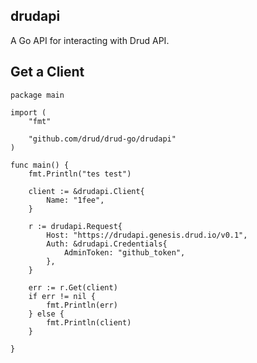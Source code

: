 drudapi
-------

A Go API for interacting with Drud API.

## Get a Client

```
package main

import (
	"fmt"

	"github.com/drud/drud-go/drudapi"
)

func main() {
	fmt.Println("tes test")

	client := &drudapi.Client{
		Name: "1fee",
	}

	r := drudapi.Request{
		Host: "https://drudapi.genesis.drud.io/v0.1",
		Auth: &drudapi.Credentials{
			AdminToken: "github_token",
		},
	}

	err := r.Get(client)
	if err != nil {
		fmt.Println(err)
	} else {
		fmt.Println(client)
	}

}

```
